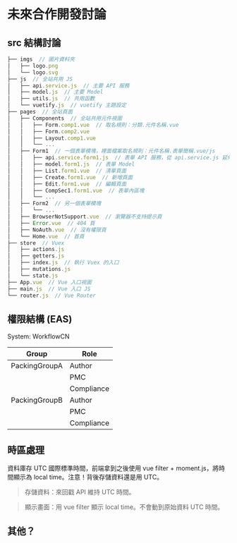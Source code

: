 # 未來合作開發討論

## src 結構討論

```js
├── imgs  // 圖片資料夾
│   ├── logo.png
│   └── logo.svg
├── js  // 全站共用 JS
│   ├── api.service.js  // 主要 API 服務
│   ├── model.js  // 主要 Model
│   ├── utils.js  // 共用函數
│   └── vuetify.js  // vuetify 主題設定
├── pages  // 全站頁面
│   ├── Components  // 全站共用元件視圖
│   │   ├── Form.comp1.vue  // 取名規則：分類.元件名稱.vue
│   │   ├── Form.comp2.vue
│   │   ├── Layout.comp1.vue
│   │   └── ...
│   ├── Form1  // 一個表單模塊，裡面檔案取名規則：元件名稱.表單簡稱.vue/js
│   │   ├── api.service.form1.js  // 表單 API 服務，從 api.service.js 延伸
│   │   ├── model.form1.js  // 表單 Model
│   │   ├── List.form1.vue  // 清單頁面
│   │   ├── Create.form1.vue  // 新增頁面
│   │   ├── Edit.form1.vue  // 編輯頁面
│   │   ├── CompSec1.form1.vue  // 表單內區塊
│   │   └── ...
│   ├── Form2  // 另一個表單模塊
│   │   └── ...
│   ├── BrowserNotSupport.vue  // 瀏覽器不支持提示頁
│   ├── Error.vue  // 404 頁
│   ├── NoAuth.vue  // 沒有權限頁
│   └── Home.vue  // 首頁
├── store  // Vuex
│   ├── actions.js
│   ├── getters.js
│   ├── index.js  // 執行 Vuex 的入口
│   ├── mutations.js
│   └── state.js
├── App.vue  // Vue 入口視圖
├── main.js  // Vue 入口 JS
└── router.js  // Vue Router
```

## 權限結構 (EAS)

System: WorkflowCN

| Group | Role |
| ----- | ---- |
| PackingGroupA | Author |
|               | PMC |
|               | Compliance |
| PackingGroupB | Author |
|               | PMC |
|               | Compliance |

## 時區處理

資料庫存 UTC 國際標準時間，前端拿到之後使用 vue filter + moment.js，將時間顯示為 local time。注意！背後存儲資料還是用 UTC。

> 存儲資料：來回戳 API 維持 UTC 時間。

> 顯示畫面：用 vue filter 顯示 local time。不會動到原始資料 UTC 時間。


## 其他？